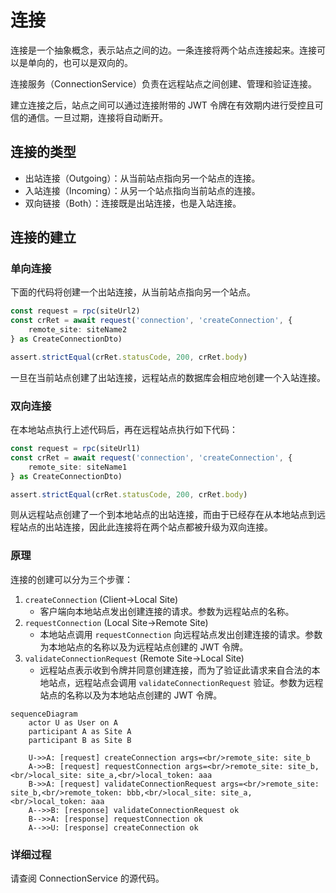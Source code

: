 # 连接

连接是一个抽象概念，表示站点之间的边。一条连接将两个站点连接起来。连接可以是单向的，也可以是双向的。

连接服务（ConnectionService）负责在远程站点之间创建、管理和验证连接。

建立连接之后，站点之间可以通过连接附带的 JWT 令牌在有效期内进行受控且可信的通信。一旦过期，连接将自动断开。

## 连接的类型

- 出站连接（Outgoing）：从当前站点指向另一个站点的连接。
- 入站连接（Incoming）：从另一个站点指向当前站点的连接。
- 双向链接（Both）：连接既是出站连接，也是入站连接。

## 连接的建立

### 单向连接

下面的代码将创建一个出站连接，从当前站点指向另一个站点。

```ts
const request = rpc(siteUrl2)
const crRet = await request('connection', 'createConnection', {
    remote_site: siteName2
} as CreateConnectionDto)

assert.strictEqual(crRet.statusCode, 200, crRet.body)
```

一旦在当前站点创建了出站连接，远程站点的数据库会相应地创建一个入站连接。

### 双向连接

在本地站点执行上述代码后，再在远程站点执行如下代码：

```ts
const request = rpc(siteUrl1)
const crRet = await request('connection', 'createConnection', {
    remote_site: siteName1
} as CreateConnectionDto)

assert.strictEqual(crRet.statusCode, 200, crRet.body)
```

则从远程站点创建了一个到本地站点的出站连接，而由于已经存在从本地站点到远程站点的出站连接，因此此连接将在两个站点都被升级为双向连接。

### 原理

连接的创建可以分为三个步骤：

1. `createConnection` (Client->Local Site)
    - 客户端向本地站点发出创建连接的请求。参数为远程站点的名称。
2. `requestConnection` (Local Site->Remote Site)
    - 本地站点调用 `requestConnection` 向远程站点发出创建连接的请求。参数为本地站点的名称以及为远程站点创建的 JWT 令牌。
3. `validateConnectionRequest` (Remote Site->Local Site)
    - 远程站点表示收到令牌并同意创建连接，而为了验证此请求来自合法的本地站点，远程站点会调用 `validateConnectionRequest` 验证。参数为远程站点的名称以及为本地站点创建的 JWT 令牌。

```mermaid
sequenceDiagram
    actor U as User on A
    participant A as Site A
    participant B as Site B
   
    U->>A: [request] createConnection args=<br/>remote_site: site_b
    A->>B: [request] requestConnection args=<br/>remote_site: site_b,<br/>local_site: site_a,<br/>local_token: aaa
    B->>A: [request] validateConnectionRequest args=<br/>remote_site: site_b,<br/>remote_token: bbb,<br/>local_site: site_a,<br/>local_token: aaa
    A-->>B: [response] validateConnectionRequest ok
    B-->>A: [response] requestConnection ok
    A-->>U: [response] createConnection ok
```

### 详细过程

请查阅 ConnectionService 的源代码。

